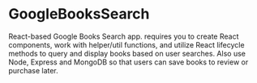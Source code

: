 # GoogleBooksSearch
React-based Google Books Search app. requires you to create React components, work with helper/util functions, and utilize React lifecycle methods to query and display books based on user searches. Also use Node, Express and MongoDB so that users can save books to review or purchase later.

